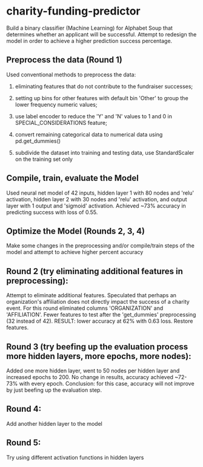 # charity-funding-predictor
Build a binary classifier (Machine Learning) for Alphabet Soup that determines whether an applicant will be successful.  Attempt to redesign the model in order to achieve a higher prediction success percentage.

## Preprocess the data (Round 1)
Used conventional methods to preprocess the data: 
1. eliminating features that do not contribute to the fundraiser successes;

2. setting up bins for other features with default bin 'Other' to group the lower frequency numeric values;

3. use label encoder to reduce the 'Y' and 'N' values to 1 and 0 in SPECIAL_CONSIDERATIONS feature;

4. convert remaining categorical data to numerical data using pd.get_dummies()

5. subdivide the dataset into training and testing data, use StandardScaler on the training set only

## Compile, train, evaluate the Model
Used neural net model of 42 inputs, hidden layer 1 with 80 nodes and 'relu' activation, hidden layer 2 with 30 nodes and 'relu' activation, and output layer with 1 output and 'sigmoid' activation.  Achieved ~73% accuracy in predicting success with loss of 0.55.


## Optimize the Model (Rounds 2, 3, 4)
Make some changes in the preprocessing and/or compile/train steps of the model and attempt to achieve higher percent accuracy

## Round 2 (try eliminating additional features in preprocessing):
Attempt to eliminate additional features.  Speculated that perhaps an organization's affiliation does not directly impact the success of a charity event.  For this round eliminated columns 'ORGANIZATION' and 'AFFILIATION'.  Fewer features to test after the 'get_dummies' preprocessing (32 instead of 42).  RESULT: lower accuracy at 62% with 0.63 loss.  Restore features.

## Round 3 (try beefing up the evaluation process more hidden layers, more epochs, more nodes):
Added one more hidden layer, went to 50 nodes per hidden layer and increased epochs to 200.  No change in results, accuracy achieved ~72-73% with every epoch.  Conclusion: for this case, accuracy will not improve by just beefing up the evaluation step.

## Round 4:
Add another hidden layer to the model

## Round 5:
Try using different activation functions in hidden layers